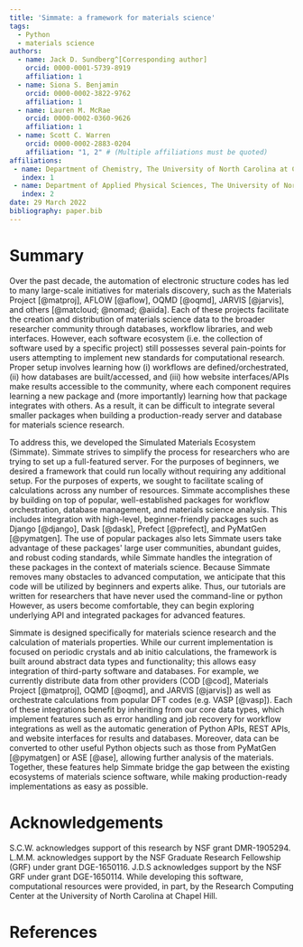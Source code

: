 ```yaml
---
title: 'Simmate: a framework for materials science'
tags:
  - Python
  - materials science
authors:
  - name: Jack D. Sundberg^[Corresponding author]
    orcid: 0000-0001-5739-8919
    affiliation: 1
  - name: Siona S. Benjamin
    orcid: 0000-0002-3822-9762
    affiliation: 1
  - name: Lauren M. McRae
    orcid: 0000-0002-0360-9626
    affiliation: 1
  - name: Scott C. Warren
    orcid: 0000-0002-2883-0204
    affiliation: "1, 2" # (Multiple affiliations must be quoted)
affiliations:
 - name: Department of Chemistry, The University of North Carolina at Chapel Hill, Chapel Hill, North Carolina 27599, United States
   index: 1
 - name: Department of Applied Physical Sciences, The University of North Carolina at Chapel Hill, Chapel Hill, North Carolina 27599, United States
   index: 2
date: 29 March 2022
bibliography: paper.bib
---
```


# Summary

Over the past decade, the automation of electronic structure codes has led to many large-scale initiatives for materials discovery, such as the Materials Project [@matproj], AFLOW [@aflow], OQMD [@oqmd], JARVIS [@jarvis], and others [@matcloud; @nomad; @aiida]. Each of these projects facilitate the creation and distribution of materials science data to the broader researcher community through databases, workflow libraries, and web interfaces. However, each software ecosystem (i.e. the collection of software used by a specific project) still possesses several pain-points for users attempting to implement new standards for computational research. Proper setup involves learning how (i) workflows are defined/orchestrated, (ii) how databases are built/accessed, and (iii) how website interfaces/APIs make results accessible to the community, where each component requires learning a new package and (more importantly) learning how that package integrates with others. As a result, it can be difficult to integrate several smaller packages when building a production-ready server and database for materials science research.

To address this, we developed the Simulated Materials Ecosystem (Simmate). Simmate strives to simplify the process for researchers who are  trying to set up a full-featured server. For the purposes of beginners, we desired a framework that could run locally without requiring any additional setup. For the purposes of experts, we sought to facilitate scaling of calculations across any number of resources. Simmate accomplishes these by building on top of popular, well-established packages for workflow orchestration, database management, and materials science analysis. This includes integration with high-level, beginner-friendly packages such as Django [@django], Dask [@dask], Prefect [@prefect], and PyMatGen [@pymatgen]. The use of popular packages also lets Simmate users take advantage of these packages' large user communities, abundant guides, and robust coding standards, while Simmate handles the integration of these packages in the context of materials science. Because Simmate removes many obstacles to advanced computation, we anticipate that this code will be utilized by beginners and experts alike. Thus, our tutorials are written for researchers that have never used the command-line or python However, as users become comfortable, they can begin exploring underlying API and integrated packages for advanced features.

Simmate is designed specifically for materials science research and the calculation of materials properties. While our current implementation is focused on periodic crystals and ab initio calculations, the framework is built around abstract data types and functionality; this allows easy integration of third-party software and databases. For example, we currently distribute data from other providers (COD [@cod], Materials Project [@matproj], OQMD [@oqmd], and JARVIS [@jarvis]) as well as orchestrate calculations from popular DFT codes (e.g. VASP [@vasp]). Each of these integrations benefit by inheriting from our core data types, which implement features such as error handling and job recovery for workflow integrations as well as the automatic generation of Python APIs, REST APIs, and website interfaces for results and databases. Moreover, data can be converted to other useful Python objects such as those from PyMatGen [@pymatgen] or ASE [@ase], allowing further analysis of the materials. Together, these features help Simmate bridge the gap between the existing ecosystems of materials science software, while making production-ready implementations as easy as possible.


# Acknowledgements

S.C.W. acknowledges support of this research by NSF grant DMR-1905294. L.M.M. acknowledges support
by the NSF Graduate Research Fellowship (GRF) under grant DGE-1650116. J.D.S acknowledges
support by the NSF GRF under grant DGE-1650114. While developing this software, computational resources were provided, in part, by the Research Computing Center at the University of North Carolina at Chapel Hill.

# References